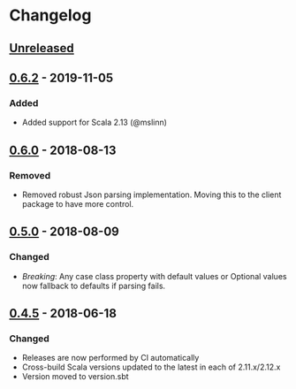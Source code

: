 # Changelog

## [Unreleased]

## [0.6.2] - 2019-11-05

### Added

- Added support for Scala 2.13 (@mslinn)

## [0.6.0] - 2018-08-13

### Removed

- Removed robust Json parsing implementation. Moving this to the client package
  to have more control.

## [0.5.0] - 2018-08-09

### Changed

- *Breaking*: Any case class property with default values or Optional values now
  fallback to defaults if parsing fails.

## [0.4.5] - 2018-06-18

### Changed

- Releases are now performed by CI automatically
- Cross-build Scala versions updated to the latest in each of 2.11.x/2.12.x
- Version moved to version.sbt


[Unreleased]: https://github.com/vital-software/json-annotation/compare/0.6.2...HEAD
[0.6.2]: https://github.com/vital-software/json-annotation/compare/0.6.0...0.6.2
[0.6.0]: https://github.com/vital-software/json-annotation/compare/0.5.0...0.6.0
[0.5.0]: https://github.com/vital-software/json-annotation/compare/0.4.5...0.5.0
[0.4.5]: https://github.com/vital-software/json-annotation/releases/tag/0.4.5
